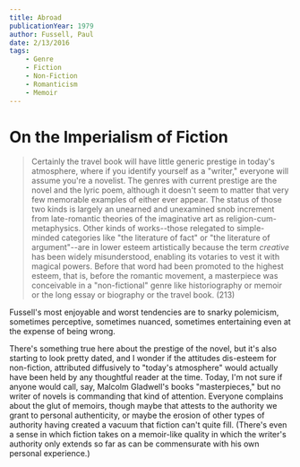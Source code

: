 ```yaml
---
title: Abroad
publicationYear: 1979
author: Fussell, Paul
date: 2/13/2016
tags: 
    - Genre
    - Fiction
    - Non-Fiction
    - Romanticism
    - Memoir
---
```


# On the Imperialism of Fiction

> Certainly the travel book will have little generic prestige in today's atmosphere, where if you identify yourself as a "writer," everyone will assume you're a novelist. The genres with current prestige are the novel and the lyric poem, although it doesn't seem to matter that very few memorable examples of either ever appear. The status of those two kinds is largely an unearned and unexamined snob increment from late-romantic theories of the imaginative art as religion-cum-metaphysics. Other kinds of works--those relegated to simple-minded categories like "the literature of fact" or "the literature of argument"--are in lower esteem artistically because the term _creative_ has been widely misunderstood, enabling its votaries to vest it with magical powers. Before that word had been promoted to the highest esteem, that is, before the romantic movement, a masterpiece was conceivable in a "non-fictional" genre like historiography or memoir or the long essay or biography or the travel book. (213)

Fussell's most enjoyable and worst tendencies are to snarky polemicism, sometimes perceptive, sometimes nuanced, sometimes entertaining even at the expense of being wrong.

There's something true here about the prestige of the novel, but it's also starting to look pretty dated, and I wonder if the attitudes dis-esteem for non-fiction, attributed diffusively to "today's atmosphere" would actually have been held by any thoughtful reader at the time. Today, I'm not sure if anyone would call, say, Malcolm Gladwell's books "masterpieces," but no writer of novels is commanding that kind of attention. Everyone complains about the glut of memoirs, though maybe that attests to the authority we grant to personal authenticity, or maybe the erosion of other types of authority having created a vacuum that fiction can't quite fill. (There's even a sense in which fiction takes on a memoir-like quality in which the writer's authority only extends so far as can be commensurate with his own personal experience.)
